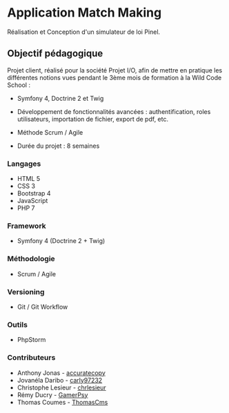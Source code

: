 # Application Match Making

Réalisation et Conception d'un simulateur de loi Pinel.

## Objectif pédagogique

Projet client, réalisé pour la société Projet I/O, afin de mettre en pratique les différentes notions vues pendant
le 3ème mois de formation à la Wild Code School :
* Symfony 4, Doctrine 2 et Twig
* Développement de fonctionnalités avancées : authentification, roles utilisateurs, importation de fichier, export de pdf, etc.
* Méthode Scrum / Agile

* Durée du projet : 8 semaines

### Langages
* HTML 5
* CSS 3
* Bootstrap 4
* JavaScript
* PHP 7

### Framework
* Symfony 4 (Doctrine 2 + Twig)

### Méthodologie
* Scrum / Agile

### Versioning
* Git / Git Workflow

### Outils
* PhpStorm

### Contributeurs

* Anthony Jonas - [accuratecopy](https://github.com/accuratecopy)
* Jovanéla Daribo - [carly97232](https://github.com/carly97232)
* Christophe Lesieur - [chrlesieur](https://github.com/chrlesieur)
* Rémy Ducry - [GamerPsy](https://github.com/GamerPsy)
* Thomas Coumes - [ThomasCms](https://github.com/ThomasCms)
